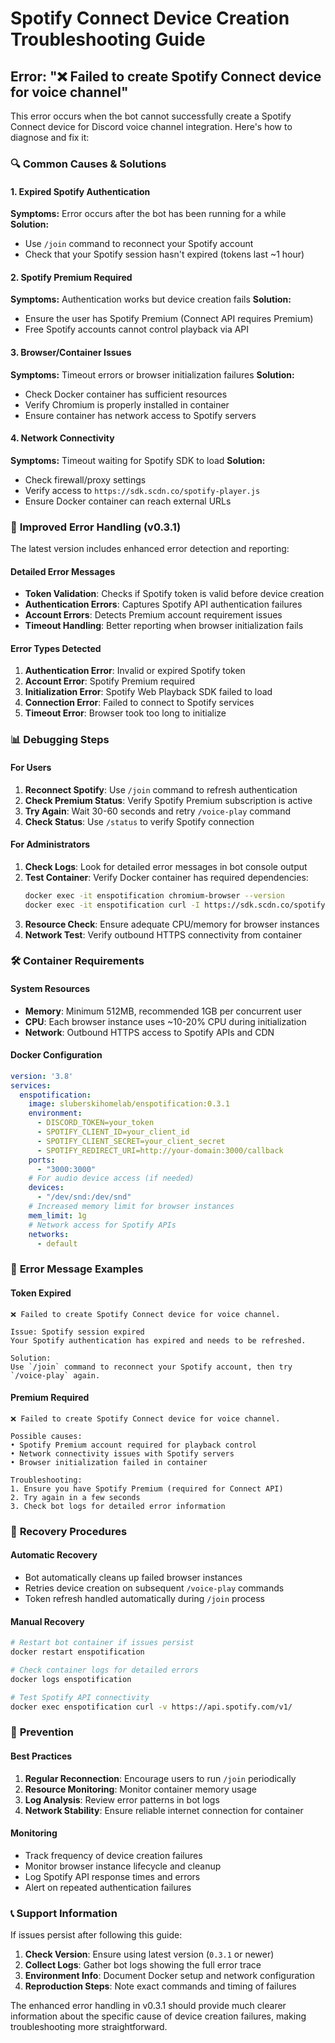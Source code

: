 # Spotify Connect Device Creation Troubleshooting Guide

## Error: "❌ Failed to create Spotify Connect device for voice channel"

This error occurs when the bot cannot successfully create a Spotify Connect device for Discord voice channel integration. Here's how to diagnose and fix it:

### 🔍 **Common Causes & Solutions**

#### 1. **Expired Spotify Authentication**
**Symptoms:** Error occurs after the bot has been running for a while
**Solution:** 
- Use `/join` command to reconnect your Spotify account
- Check that your Spotify session hasn't expired (tokens last ~1 hour)

#### 2. **Spotify Premium Required**
**Symptoms:** Authentication works but device creation fails
**Solution:** 
- Ensure the user has Spotify Premium (Connect API requires Premium)
- Free Spotify accounts cannot control playback via API

#### 3. **Browser/Container Issues**
**Symptoms:** Timeout errors or browser initialization failures
**Solution:**
- Check Docker container has sufficient resources
- Verify Chromium is properly installed in container
- Ensure container has network access to Spotify servers

#### 4. **Network Connectivity**
**Symptoms:** Timeout waiting for Spotify SDK to load
**Solution:**
- Check firewall/proxy settings
- Verify access to `https://sdk.scdn.co/spotify-player.js`
- Ensure Docker container can reach external URLs

### 🔧 **Improved Error Handling (v0.3.1)**

The latest version includes enhanced error detection and reporting:

#### **Detailed Error Messages**
- **Token Validation**: Checks if Spotify token is valid before device creation
- **Authentication Errors**: Captures Spotify API authentication failures  
- **Account Errors**: Detects Premium account requirement issues
- **Timeout Handling**: Better reporting when browser initialization fails

#### **Error Types Detected**
1. **Authentication Error**: Invalid or expired Spotify token
2. **Account Error**: Spotify Premium required
3. **Initialization Error**: Spotify Web Playback SDK failed to load
4. **Connection Error**: Failed to connect to Spotify services
5. **Timeout Error**: Browser took too long to initialize

### 📊 **Debugging Steps**

#### **For Users**
1. **Reconnect Spotify**: Use `/join` command to refresh authentication
2. **Check Premium Status**: Verify Spotify Premium subscription is active
3. **Try Again**: Wait 30-60 seconds and retry `/voice-play` command
4. **Check Status**: Use `/status` to verify Spotify connection

#### **For Administrators**
1. **Check Logs**: Look for detailed error messages in bot console output
2. **Test Container**: Verify Docker container has required dependencies:
   ```bash
   docker exec -it enspotification chromium-browser --version
   docker exec -it enspotification curl -I https://sdk.scdn.co/spotify-player.js
   ```
3. **Resource Check**: Ensure adequate CPU/memory for browser instances
4. **Network Test**: Verify outbound HTTPS connectivity from container

### 🛠️ **Container Requirements**

#### **System Resources**
- **Memory**: Minimum 512MB, recommended 1GB per concurrent user
- **CPU**: Each browser instance uses ~10-20% CPU during initialization  
- **Network**: Outbound HTTPS access to Spotify APIs and CDN

#### **Docker Configuration**
```yaml
version: '3.8'
services:
  enspotification:
    image: sluberskihomelab/enspotification:0.3.1
    environment:
      - DISCORD_TOKEN=your_token
      - SPOTIFY_CLIENT_ID=your_client_id  
      - SPOTIFY_CLIENT_SECRET=your_client_secret
      - SPOTIFY_REDIRECT_URI=http://your-domain:3000/callback
    ports:
      - "3000:3000"
    # For audio device access (if needed)
    devices:
      - "/dev/snd:/dev/snd"
    # Increased memory limit for browser instances
    mem_limit: 1g
    # Network access for Spotify APIs
    networks:
      - default
```

### 📝 **Error Message Examples**

#### **Token Expired**
```
❌ Failed to create Spotify Connect device for voice channel.

Issue: Spotify session expired
Your Spotify authentication has expired and needs to be refreshed.

Solution:
Use `/join` command to reconnect your Spotify account, then try `/voice-play` again.
```

#### **Premium Required**  
```
❌ Failed to create Spotify Connect device for voice channel.

Possible causes:
• Spotify Premium account required for playback control
• Network connectivity issues with Spotify servers
• Browser initialization failed in container

Troubleshooting:
1. Ensure you have Spotify Premium (required for Connect API)
2. Try again in a few seconds  
3. Check bot logs for detailed error information
```

### 🔄 **Recovery Procedures**

#### **Automatic Recovery**
- Bot automatically cleans up failed browser instances
- Retries device creation on subsequent `/voice-play` commands
- Token refresh handled automatically during `/join` process

#### **Manual Recovery**
```bash
# Restart bot container if issues persist
docker restart enspotification

# Check container logs for detailed errors
docker logs enspotification

# Test Spotify API connectivity
docker exec enspotification curl -v https://api.spotify.com/v1/
```

### 🎯 **Prevention**

#### **Best Practices**
1. **Regular Reconnection**: Encourage users to run `/join` periodically
2. **Resource Monitoring**: Monitor container memory usage
3. **Log Analysis**: Review error patterns in bot logs
4. **Network Stability**: Ensure reliable internet connection for container

#### **Monitoring**
- Track frequency of device creation failures
- Monitor browser instance lifecycle and cleanup
- Log Spotify API response times and errors
- Alert on repeated authentication failures

### 📞 **Support Information**

If issues persist after following this guide:

1. **Check Version**: Ensure using latest version (`0.3.1` or newer)
2. **Collect Logs**: Gather bot logs showing the full error trace
3. **Environment Info**: Document Docker setup and network configuration
4. **Reproduction Steps**: Note exact commands and timing of failures

The enhanced error handling in v0.3.1 should provide much clearer information about the specific cause of device creation failures, making troubleshooting more straightforward.